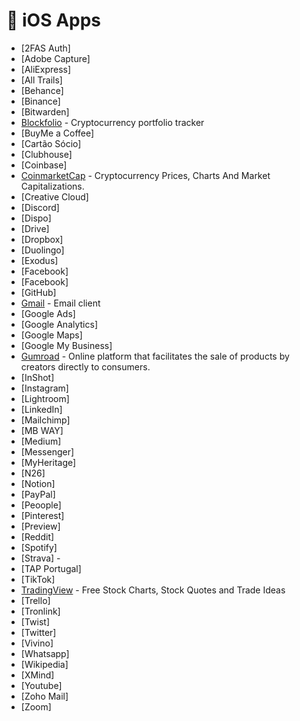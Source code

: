 # 📱 iOS Apps

* \[2FAS Auth\]
* \[Adobe Capture\]
* \[AliExpress\]
* \[All Trails\]
* \[Behance\]
* \[Binance\]
* \[Bitwarden\]
* [Blockfolio](https://blockfolio.com/) - Cryptocurrency portfolio tracker
* \[BuyMe a Coffee\]
* \[Cartão Sócio\]
* \[Clubhouse\]
* \[Coinbase\]
* [CoinmarketCap](https://coinmarketcap.com/) - Cryptocurrency Prices, Charts And Market Capitalizations.
* \[Creative Cloud\]
* \[Discord\]
* \[Dispo\]
* \[Drive\]
* \[Dropbox\]
* \[Duolingo\]
* \[Exodus\]
* \[Facebook\]
* \[Facebook\]
* \[GitHub\]
* [Gmail](https://www.google.com/gmail/) - Email client
* \[Google Ads\]
* \[Google Analytics\]
* \[Google Maps\]
* \[Google My Business\]
* [Gumroad](https://gumroad.com/) - Online platform that facilitates the sale of products by creators directly to consumers.
* \[InShot\]
* \[Instagram\]
* \[Lightroom\]
* \[LinkedIn\]
* \[Mailchimp\]
* \[MB WAY\]
* \[Medium\]
* \[Messenger\]
* \[MyHeritage\]
* \[N26\]
* \[Notion\]
* \[PayPal\]
* \[Peoople\]
* \[Pinterest\]
* \[Preview\]
* \[Reddit\]
* \[Spotify\]
* \[Strava\] -  
* \[TAP Portugal\]
* \[TikTok\]
* [TradingView](https://www.tradingview.com/) - Free Stock Charts, Stock Quotes and Trade Ideas
* \[Trello\]
* \[Tronlink\]
* \[Twist\]
* \[Twitter\]
* \[Vivino\]
* \[Whatsapp\]
* \[Wikipedia\]
* \[XMind\]
* \[Youtube\]
* \[Zoho Mail\]
* \[Zoom\]

